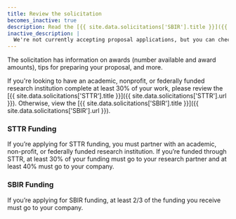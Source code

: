 ```yaml
---
title: Review the solicitation
becomes_inactive: true
description: Read the [{{ site.data.solicitations['SBIR'].title }}]({{ site.data.solicitations['SBIR'].url }}) and the [{{ site.data.solicitations['STTR'].title }}]({{ site.data.solicitations['STTR'].url }}), which includes everything you need to know about applying for funding.
inactive_description: |
  We're not currently accepting proposal applications, but you can check out our most recent [{{ site.data.solicitations['SBIR'].title }}]({{ site.data.solicitations['SBIR'].url }}) or [{{ site.data.solicitations['STTR'].title }}]({{ site.data.solicitations['STTR'].url }}) to get a sense of what they cover. Our next solicitation will be released in {{ site.solicitation_released }}.
---
```


The solicitation has information on awards (number available and award amounts), tips for preparing your proposal, and more.

If you're looking to have an academic, nonprofit, or federally funded research institution complete at least 30% of your work, please review the [{{ site.data.solicitations['STTR'].title }}]({{ site.data.solicitations['STTR'].url }}). Otherwise, view the [{{ site.data.solicitations['SBIR'].title }}]({{ site.data.solicitations['SBIR'].url }}).

### STTR Funding

If you’re applying for STTR funding, you must partner with an academic, non-profit, or federally funded research institution. If you’re funded through STTR, at least 30% of your funding must go to your research partner and at least 40% must go to your company.

### SBIR Funding

If you’re applying for SBIR funding, at least 2/3 of the funding you receive must go to your company.
